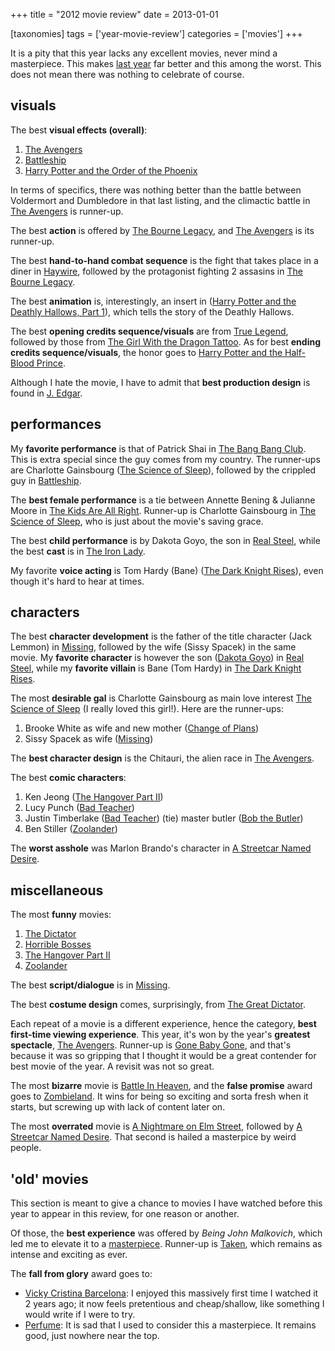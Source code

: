 +++
title = "2012 movie review"
date = 2013-01-01

[taxonomies]
tags = ['year-movie-review']
categories = ['movies']
+++

It is a pity that this year lacks any excellent movies, never mind a
masterpiece. This makes [last year] far better and this among the worst.
This does not mean there was nothing to celebrate of course.

## visuals

The best **visual effects (overall)**:

1.  [The Avengers]
2.  [Battleship]
3.  [Harry Potter and the Order of the Phoenix]

In terms of specifics, there was nothing better than the battle between
Voldermort and Dumbledore in that last listing, and the climactic battle
in [The Avengers] is runner-up.

The best **action** is offered by [The Bourne Legacy], and [The
Avengers] is its runner-up.

The best **hand-to-hand combat sequence** is the fight that takes place
in a diner in [Haywire], followed by the protagonist fighting 2 assasins
in [The Bourne Legacy].

The best **animation** is, interestingly, an insert in ([Harry Potter
and the Deathly Hallows, Part 1]), which tells the story of the Deathly
Hallows.

The best **opening credits sequence/visuals** are from [True Legend],
followed by those from [The Girl With the Dragon Tattoo]. As for best
**ending credits sequence/visuals**, the honor goes to [Harry Potter and
the Half-Blood Prince].

Although I hate the movie, I have to admit that **best production
design** is found in [J. Edgar].

## performances

My **favorite performance** is that of Patrick Shai in [The Bang Bang
Club]. This is extra special since the guy comes from my country. The
runner-ups are Charlotte Gainsbourg ([The Science of Sleep]), followed
by the crippled guy in [Battleship].

The **best female performance** is a tie between Annette Bening &
Julianne Moore in [The Kids Are All Right]. Runner-up is Charlotte
Gainsbourg in [The Science of Sleep], who is just about the movie's
saving grace.

The best **child performance** is by Dakota Goyo, the son in [Real
Steel], while the best **cast** is in [The Iron Lady].

My favorite **voice acting** is Tom Hardy (Bane) ([The Dark Knight
Rises]), even though it's hard to hear at times.

## characters

The best **character development** is the father of the title character
(Jack Lemmon) in [Missing], followed by the wife (Sissy Spacek) in the
same movie. My **favorite character** is however the son ([Dakota Goyo])
in [Real Steel],
while my **favorite villain** is Bane (Tom Hardy) in [The Dark Knight Rises].

The most **desirable gal** is Charlotte Gainsbourg as main love interest
[The Science of Sleep] (I really loved this girl!). Here are the
runner-ups:

1.  Brooke White as wife and new mother ([Change of Plans])
2.  Sissy Spacek as wife ([Missing])

The **best character design** is the Chitauri, the alien race in [The
Avengers].

The best **comic characters**:

1.  Ken Jeong ([The Hangover Part II])
2.  Lucy Punch ([Bad Teacher])
3.  Justin Timberlake ([Bad Teacher]) (tie) master butler ([Bob the
    Butler])
4.  Ben Stiller ([Zoolander])

The **worst asshole** was Marlon Brando's character in [A Streetcar
Named Desire].

## miscellaneous

The most **funny** movies:

1.  [The Dictator]
2.  [Horrible Bosses]
3.  [The Hangover Part II]
4.  [Zoolander]

The best **script/dialogue** is in [Missing].

The best **costume design** comes, surprisingly, from [The Great
Dictator].

Each repeat of a movie is a different experience, hence the category,
**best first-time viewing experience**. This year, it's won by the
year's **greatest spectacle**, [The Avengers]. Runner-up is [Gone Baby
Gone], and that's because it was so gripping that I thought it would be
a great contender for best movie of the year. A revisit was not so
great.

The most **bizarre** movie is [Battle In Heaven], and the **false
promise** award goes to [Zombieland]. It wins for being so exciting and
sorta fresh when it starts, but screwing up with lack of content later
on.

The most **overrated** movie is [A Nightmare on Elm Street], followed by
[A Streetcar Named Desire]. That second is hailed a masterpice by weird
people.

## 'old' movies

This section is meant to give a chance to movies I have watched before
this year to appear in this review, for one reason or another.

Of those, the **best experience** was offered by *Being John Malkovich*,
which led me to elevate it to a [masterpiece]. Runner-up is [Taken],
which remains as intense and exciting as ever.

The **fall from glory** award goes to:

-   [Vicky Cristina Barcelona][]: I enjoyed this massively first time I
    watched it 2 years ago; it now feels pretentious and cheap/shallow,
    like something I would write if I were to try.
-   [Perfume][]: It is sad that I used to consider this a masterpiece.
    It remains good, just nowhere near the top.

[last year]: @/2011-movie-review.md
[The Avengers]: @/the-avengers-2012.md
[Battleship]: @/battleship-2012.md
[Harry Potter and the Order of the Phoenix]: @/harry-potter-and-the-order-of-the-phoenix-2007.md
[The Bourne Legacy]: @/the-bourne-legacy-2012.md
[Haywire]: @/haywire.md
[Harry Potter and the Deathly Hallows, Part 1]: @/harry-potter-and-the-deathly-hallows-part-1.md
[True Legend]: @/true-legend-2010.md
[The Girl With the Dragon Tattoo]: @/the-girl-with-the-dragon-tattoo-2011.md
[Harry Potter and the Half-Blood Prince]: @/harry-potter-and-the-half-blood-prince-2009.md
[J. Edgar]: @/j-edgar-2011.md
[The Bang Bang Club]: @/the-bang-bang-club-2010.md
[The Science of Sleep]: @/the-science-of-sleep-2006.md
[The Kids Are All Right]: @/the-kids-are-all-right-2010.md
[Real Steel]: @/real-steel-2011.md
[The Iron Lady]: @/the-iron-lady-2011.md
[The Dark Knight Rises]: @/the-dark-knight-rises-2012.md
[Missing]: @/missing-1982.md
[Dakota Goyo]: http://en.wikipedia.org/wiki/Dakota_Goyo
[Change of Plans]: @/change-of-plans-2011.md
[The Hangover Part II]: @/the-hangover-part-ii-2011.md
[Bad Teacher]: @/bad-teacher-2011.md
[Bob the Butler]: @/bob-the-butler-2005.md
[Zoolander]: @/zoolander-2001.md
[A Streetcar Named Desire]: @/a-streetcar-named-desire-1951.md
[The Dictator]: @/the-dictator-2012.md
[Horrible Bosses]: @/horrible-bosses-2011.md
[The Great Dictator]: @/the-great-dictator-1940.md
[Gone Baby Gone]: @/gone-baby-gone-2008.md
[Battle In Heaven]: @/battle-in-heaven-2005.md
[Zombieland]: @/zombieland-2009.md
[A Nightmare on Elm Street]: @/a-nightmare-on-elm-street-1984.md
[masterpiece]: http://tshepang.github.io/tags/masterpiece
[Taken]: @/taken-2008.md
[Vicky Cristina Barcelona]: @/vicky-cristina-barcelona-2008.md
[Perfume]: @/perfume-2006.md
